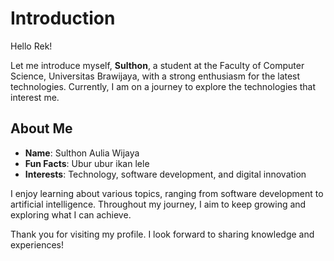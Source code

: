 # Introduction

Hello Rek!

Let me introduce myself, **Sulthon**, a student at the Faculty of Computer Science, Universitas Brawijaya, with a strong enthusiasm for the latest technologies. Currently, I am on a journey to explore the technologies that interest me.

## About Me

- **Name**: Sulthon Aulia Wijaya
- **Fun Facts**: Ubur ubur ikan lele
- **Interests**: Technology, software development, and digital innovation

I enjoy learning about various topics, ranging from software development to artificial intelligence. Throughout my journey, I aim to keep growing and exploring what I can achieve.

Thank you for visiting my profile. I look forward to sharing knowledge and experiences!
